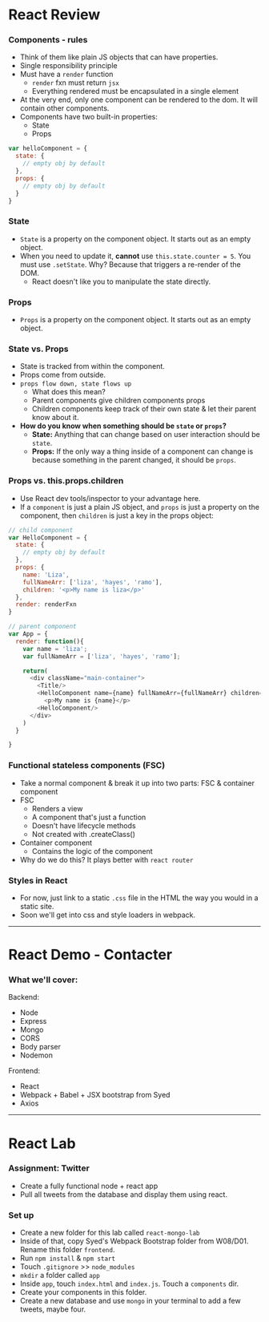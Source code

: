 # React Review

### Components - rules
- Think of them like plain JS objects that can have properties.
- Single responsibility principle
- Must have a `render` function
  - `render` fxn must return `jsx`
  - Everything rendered must be encapsulated in a single element
- At the very end, only one component can be rendered to the dom. It will contain other components.
- Components have two built-in properties:
  - State
  - Props

```javascript
var helloComponent = {
  state: {
    // empty obj by default
  },
  props: {
    // empty obj by default
  }
}
```

### State
- `State` is a property on the component object. It starts out as an empty object.
- When you need to update it, **cannot** use `this.state.counter = 5`. You must use `.setState`. Why? Because that triggers a re-render of the DOM.
  - React doesn't like you to manipulate the state directly.

### Props
- `Props` is a property on the component object. It starts out as an empty object.


### State vs. Props
- State is tracked from within the component.
- Props come from outside.
- `props flow down, state flows up`
  - What does this mean?
  - Parent components give children components props
  - Children components keep track of their own state & let their parent know about it.
- **How do you know when something should be `state` or `props`?**
  - **State:** Anything that can change based on user interaction should be `state`.
  - **Props:** If the only way a thing inside of a component can change is because something in the parent changed, it should be `props`.

### Props vs. this.props.children
- Use React dev tools/inspector to your advantage here.
- If a `component` is just a plain JS object, and `props` is just a property on the component, then `children` is just a key in the props object:

```javascript
// child component
var HelloComponent = {
  state: {
    // empty obj by default
  },
  props: {
    name: 'Liza',
    fullNameArr: ['liza', 'hayes', 'ramo'],
    children: '<p>My name is liza</p>'
  },
  render: renderFxn
}

// parent component
var App = {
  render: function(){
    var name = 'liza';
    var fullNameArr = ['liza', 'hayes', 'ramo'];

    return(
      <div className="main-container">
        <Title/>
        <HelloComponent name={name} fullNameArr={fullNameArr} children={'<p>my name is liza</p>'}>
          <p>My name is {name}</p>
        <HelloComponent/>
      </div>
    )
  }

}

```


### Functional stateless components (FSC)
- Take a normal component & break it up into two parts: FSC & container component
- FSC
  - Renders a view
  - A component that's just a function
  - Doesn't have lifecycle methods
  - Not created with .createClass()
- Container component
  - Contains the logic of the component
- Why do we do this? It plays better with `react router`

### Styles in React
- For now, just link to a static `.css` file in the HTML the way you would in a static site.
- Soon we'll get into css and style loaders in webpack.

---

# React Demo - Contacter
### What we'll cover:
Backend:
- Node
- Express
- Mongo
- CORS
- Body parser
- Nodemon

Frontend:
- React
- Webpack + Babel + JSX bootstrap from Syed
- Axios















---

# React Lab

### Assignment: Twitter 
- Create a fully functional node + react app
- Pull all tweets from the database and display them using react.

### Set up
- Create a new folder for this lab called `react-mongo-lab`
- Inside of that, copy Syed's Webpack Bootstrap folder from W08/D01. Rename this folder `frontend`.
- Run `npm install` & `npm start`
- Touch `.gitignore` >> `node_modules`
- `mkdir` a folder called `app`
- Inside `app`, touch `index.html` and `index.js`. Touch a `components` dir.
- Create your components in this folder.
- Create a new database and use `mongo` in your terminal to add a few tweets, maybe four.
